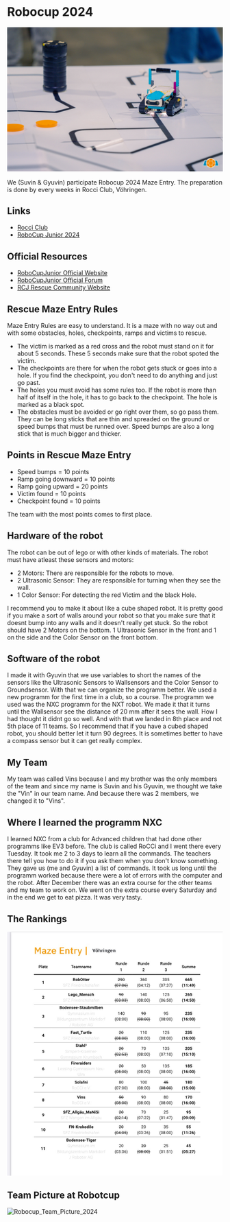 # Robocup 2024

![Robocup Finale 2023](images/RoboCupFinale2023.jpeg)

We (Suvin & Gyuvin) participate Robocup 2024 Maze Entry. The preparation is done by every weeks in Rocci Club, Vöhringen.

## Links

- [Rocci Club](https://rocci.net/index.php/unterricht)
- [RoboCup Junior 2024](https://junior.robocup.de/rescue/)

## Official Resources

- [RoboCupJunior Official Website](https://junior.robocup.org/)
- [RoboCupJunior Official Forum](https://junior.forum.robocup.org/)
- [RCJ Rescue Community Website](https://rescue.rcj.cloud)

## Rescue Maze Entry Rules 

Maze Entry Rules are easy to understand. It is a maze with no way out and with some obstacles, holes, checkpoints, ramps and victims to rescue. 

- The victim is marked as a red cross and the robot must stand on it for about 5 seconds. These 5 seconds make sure that the robot spoted the victim.
- The checkpoints are there for when the robot gets stuck or goes into a hole. If you find the checkpoint, you don't need to do anything and just go past.
- The holes you must avoid has some rules too. If the robot is more than half of itself in the hole, it has to go back to the checkpoint. The hole is marked as a black spot.
- The obstacles must be avoided or go right over them, so go pass them. They can be long sticks that are thin and spreaded on the ground or speed bumps that must be runned over. Speed bumps are also a long stick that is much bigger and thicker.

## Points in Rescue Maze Entry

- Speed bumps = 10 points
- Ramp going downward = 10 points
- Ramp going upward = 20 points
- Victim found = 10 points
- Checkpoint found = 10 points

The team with the most points comes to first place. 

## Hardware of the robot

The robot can be out of lego or with other kinds of materials. The robot must have atleast these sensors and motors: 

- 2 Motors: There are responsible for the robots to move.
- 2 Ultrasonic Sensor: They are responsible for turning when they see the wall.
- 1 Color Sensor: For detecting the red Victim and the black Hole.

I recommend you to make it about like a cube shaped robot. It is pretty good if you make a sort of walls around your robot so that you make sure that it doesnt bump into any walls and it doesn't really get stuck. So the robot should have 2 Motors on the bottom. 1 Ultrasonic Sensor in the front and 1 on the side and the Color Sensor on the front bottom. 

## Software of the robot

I made it with Gyuvin that we use variables to short the names of the sensors like the Ultrasonic Sensors to Wallsensors and the Color Sensor to Groundsensor. With that we can organize the programm better. We used a new programm for the first time in a club, so a course. The programm we used was the NXC programm for the NXT robot. We made it that it turns until the Wallsensor see the distance of 20 mm after it sees the wall. How I had thought it didnt go so well. And with that we landed in 8th place and not 5th place of 11 teams. So I recommend that if you have a cubed shaped robot, you should better let it turn 90 degrees. It is sometimes better to have a compass sensor but it can get really complex. 

## My Team

My team was called Vins because I and my brother was the only members of the team and since my name is Suvin and his Gyuvin, we thought we take the "Vin" in our team name. And because there was 2 members, we changed it to "Vins".

## Where I learned the programm NXC

I learned NXC from a club for Advanced children that had done other programms like EV3 before. The club is called RoCCi and I went there every Tuesday. It took me 2 to 3 days to learn all the commands. The teachers there tell you how to do it if you ask them when you don't know something. They gave us (me and Gyuvin) a list of commands. It took us long until the programm worked because there were a lot of errors with the computer and the robot. After December there was an extra course for the other teams and my team to work on. We went on the extra course every Saturday and in the end we get to eat pizza. It was very tasty. 

## The Rankings

![Robocup_Rankings_2024](images/Robotcup_Rankings_2024.jpg)

## Team Picture at Robotcup

![Robocup_Team_Picture_2024](images/Robotcup_Team_Picture_2024.jpg)
